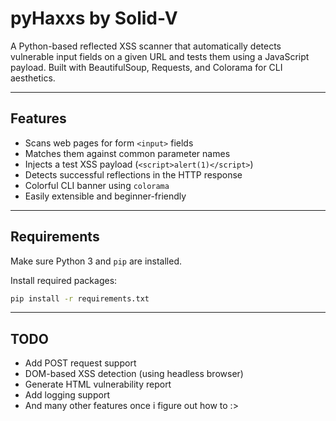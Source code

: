 #  pyHaxxs by Solid-V

A Python-based reflected XSS scanner that automatically detects vulnerable input fields on a given URL and tests them using a JavaScript payload. Built with BeautifulSoup, Requests, and Colorama for CLI aesthetics.

---

##  Features

- Scans web pages for form `<input>` fields
- Matches them against common parameter names
- Injects a test XSS payload (`<script>alert(1)</script>`)
- Detects successful reflections in the HTTP response
- Colorful CLI banner using `colorama`
- Easily extensible and beginner-friendly

---

##  Requirements

Make sure Python 3 and `pip` are installed.

Install required packages:

```bash
pip install -r requirements.txt
```

---

## TODO
 - Add POST request support
 - DOM-based XSS detection (using headless browser)
 - Generate HTML vulnerability report
 - Add logging support
 - And many other features once i figure out how to :>
